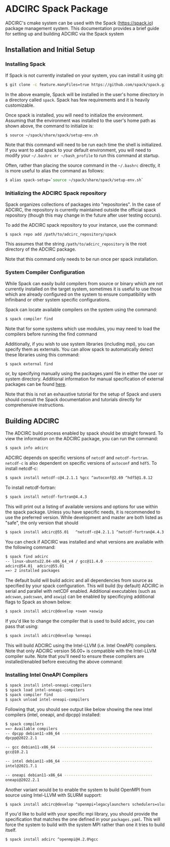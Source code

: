 # ADCIRC Spack Package

ADCIRC's cmake system can be used with the Spack (https://spack.io) package management system. This documentation
provides a brief guide for setting up and building ADCIRC via the Spack system

## Installation and Initial Setup

### Installing Spack

If Spack is not currently installed on your system, you can install it using git:

```bash
$ git clone -c feature.manyFiles=true https://github.com/spack/spack.git ~/spack
```

In the above example, Spack will be installed in the user's home directory in a directory
called `spack`. Spack has few requirements and it is heavily customizable. 

Once spack is installed, you will need to initialize the environment. Assuming that the environment
was installed to the user's home path as shown above, the command to initialize is:
```bash
$ source ~/spack/share/spack/setup-env.sh
```
Note that this command will need to be run each time the shell is initialized. If you want to add spack to your 
default environment, you will need to modify your `~/.bashrc or ~/bash_profile` to run this command at startup.

Often, rather than placing the source command in the `~/.bashrc` directly, it is more useful to alias the command as 
follows:

```bash
$ alias spack-setup=`source ~/spack/share/spack/setup-env.sh`
```

### Initializing the ADCIRC Spack repository

Spack organizes collections of packages into "repositories". In the case of ADCIRC, the repository is
currently maintained outside the official spack repository (though this may change in the future after user testing occurs).

To add the ADCIRC spack repository to your instance, use the command:

```bash
$ spack repo add /path/to/adcirc_repository/spack 
```
This assumes that the string `/path/to/adcirc_repository` is the root directory of the ADCIRC package.

Note that this command only needs to be run once per spack installation.

### System Compiler Configuration

While Spack can easily build compilers from source or binary which are not currently installed on the target system,
sometimes it is useful to use those which are already configured on the system to ensure compatibility with Infiniband or 
other system specific configurations. 

Spack can locate available compilers on the system using the command:
```bash
$ spack compiler find
```
Note that for some systems which use modules, you may need to load the compilers before running the find command

Additionally, if you wish to use system libraries (including mpi), you can specify them as externals. You can allow spack
to automatically detect these libraries using this command:
```bash
$ spack external find
```
or, by specifying manually using the packages.yaml file in either the user or system directory. Additional information
for manual specification of external packages can be found [here](https://spack.readthedocs.io/en/latest/build_settings.html#external-packages).

Note that this is not an exhaustive tutorial for the setup of Spack and users should consult the Spack documentation 
and tutorials directly for comprehensive instructions. 

## Building ADCIRC

The ADCIRC build process enabled by spack should be straight forward. To view the information on the ADCIRC package, you
can run the command:

```bash
$ spack info adcirc
```

ADCIRC depends on specific versions of `netcdf` and `netcdf-fortran`. `netcdf-c` is also dependent on specific versions of `autoconf` and `hdf5`. To install netcdf-c:

```bash
$ spack install netcdf-c@4.2.1.1 %gcc ^autoconf@2.69 ^hdf5@1.8.12
```

To install netcdf-fortran:

```bash
$ spack install netcdf-fortran@4.4.3
```

This will print out a listing of available versions and options for use within the spack package. Unless you have specific needs,
it is recommended to use the preferred version. While development and master are both listed as "safe", the only version that should 

```bash
$ spack install adcirc@55.01   ^netcdf-c@4.2.1.1 ^netcdf-fortran@4.4.3
```

You can check if ADCIRC was installed and what versions are available with the following command:

```bash
$ spack find adcirc
-- linux-ubuntu22.04-x86_64_v4 / gcc@11.4.0 ---------------------
adcirc@54.01  adcirc@55.01
==> 2 installed packages
```

The default build will build adcirc and all dependencies from source as specified by your spack configuration. This 
will build (by default) ADCIRC in serial and parallel with netCDF enabled. Additional executables (such as `adcswan`, 
`padcswan`, and `aswip`) can be enabled by specificying additional flags to Spack as shown below:

```bash
$ spack install adcirc@develop +swan +aswip
```

If you'd like to change the compiler that is used to build adcirc, you can pass that using:

```bash
$ spack install adcirc@develop %oneapi
```
This will build ADCIRC using the Intel-LLVM (i.e. Intel OneAPI) compilers. Note that only ADCIRC version 56.00+ 
is compatible with the Intel-LLVM compiler suite. Note that you'll need to ensure these compilers are installed/enabled
before executing the above command:

### Installing Intel OneAPI Compilers
```bash
$ spack install intel-oneapi-compilers
$ spack load intel-oneapi-compilers
$ spack compiler find
$ spack unload intel-oneapi-compilers
```

Following that, you should see output like below showing the new Intel compilers (intel, oneapi, and dpcpp) installed:
```bash
$ spack compilers
==> Available compilers
-- dpcpp debian11-x86_64 ----------------------------------------
dpcpp@2022.2.1

-- gcc debian11-x86_64 ------------------------------------------
gcc@10.2.1

-- intel debian11-x86_64 ----------------------------------------
intel@2021.7.1

-- oneapi debian11-x86_64 ---------------------------------------
oneapi@2022.2.1
```

Another variant would be to enable the system to build OpenMPI from source using Intel-LLVM with SLURM support:

```bash
$ spack install adcirc@develop ^openmpi+legacylaunchers schedulers=slurm %oneapi
```

If you'd like to build with your specific mpi library, you should provide the specification that matches the 
one defined in your `packages.yaml`. This will force the system to build with the system MPI rather than one
it tries to build itself.

```bash
$ spack install adcirc ^openmpi@4.2.0%gcc
```
